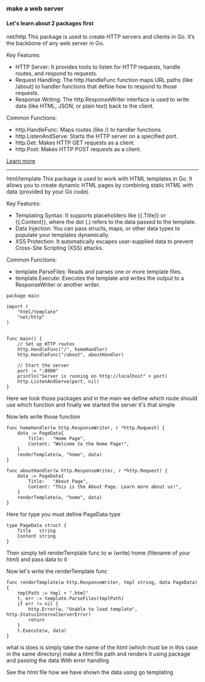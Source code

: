 ### make a web server 

#### Let's learn about 2 packages first 

net/http
This package is used to create HTTP servers and clients in Go. It’s the backbone of any web server in Go.

Key Features:

- HTTP Server: It provides tools to listen for HTTP requests, handle routes, and respond to requests.
- Request Handling: The http.HandleFunc function maps URL paths (like /about) to handler functions that define how to respond to those requests.
- Response Writing: The http.ResponseWriter interface is used to write data (like HTML, JSON, or plain text) back to the client.

Common Functions:

- http.HandleFunc: Maps routes (like /) to handler functions.
- http.ListenAndServe: Starts the HTTP server on a specified port.
- http.Get: Makes HTTP GET requests as a client.
- http.Post: Makes HTTP POST requests as a client.

[Learn more](https://pkg.go.dev/net/http)

----------------------------------------------------------------------


 html/template
This package is used to work with HTML templates in Go. It allows you to create dynamic HTML pages by combining static HTML with data (provided by your Go code).

Key Features:

- Templating Syntax: It supports placeholders like {{.Title}} or {{.Content}}, where the dot (.) refers to the data passed to the template.
- Data Injection: You can pass structs, maps, or other data types to populate your templates dynamically.
- XSS Protection: It automatically escapes user-supplied data to prevent Cross-Site Scripting (XSS) attacks.

Common Functions:

- template.ParseFiles: Reads and parses one or more template files.
- template.Execute: Executes the template and writes the output to a ResponseWriter or another writer.


```
package main

import (
	"html/template"
	"net/http"
)


func main() {
	// Set up HTTP routes
	http.HandleFunc("/", homeHandler)
	http.HandleFunc("/about", aboutHandler)

	// Start the server
	port := ":8080"
	println("Server is running on http://localhost" + port)
	http.ListenAndServe(port, nil)
}
```

Here we took those packages and  in the main we define which route should use which function and finally we started the server it's that simple 

Now lets write those function 

```
func homeHandler(w http.ResponseWriter, r *http.Request) {
	data := PageData{
		Title:   "Home Page",
		Content: "Welcome to the Home Page!",
	}
	renderTemplate(w, "home", data)
}

func aboutHandler(w http.ResponseWriter, r *http.Request) {
	data := PageData{
		Title:   "About Page",
		Content: "This is the About Page. Learn more about us!",
	}
	renderTemplate(w, "home", data)
}
```

Here for type you must define PageData type 
```
type PageData struct {
	Title   string
	Content string
}

```
Then simply tell renderTemplate func to w (write) home (filename of your html) and pass data to it 

Now let's write the renderTemplate func

```
func renderTemplate(w http.ResponseWriter, tmpl string, data PageData) {
	tmplPath := tmpl + ".html"
	t, err := template.ParseFiles(tmplPath)
	if err != nil {
		http.Error(w, "Unable to load template", http.StatusInternalServerError)
		return
	}
	t.Execute(w, data)
}
```

what is does is simply take the name of the html (which must be in this case in the same directory) make a html file path and renders it using package and passing the data With error handling 

See the html file how we have shown the data using go templating 